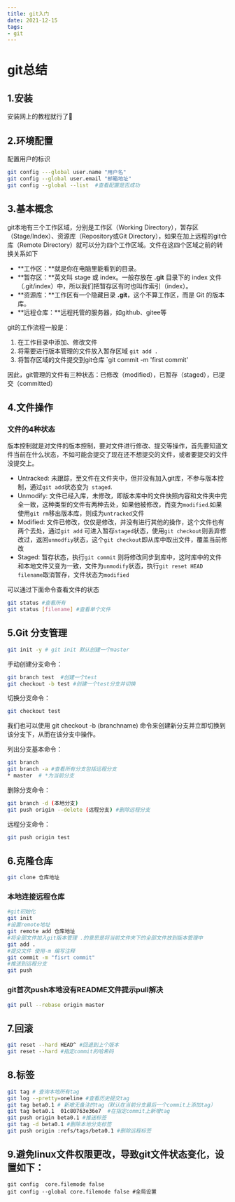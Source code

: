 ```yaml
---
title: git入门
date: 2021-12-15
tags:
- git
---
```

# git总结

## 1.安装

安装网上的教程就行了🚗

## 2.环境配置

配置用户的标识

```bash
git config ---global user.name "用户名"
git config --global user.email "邮箱地址"
git config --global --list  #查看配置是否成功
```

## 3.基本概念

git本地有三个工作区域，分别是工作区（Working Directory），暂存区（Stage/Index）、资源库（Repository或Git Directory），如果在加上远程的git仓库（Remote Directory）就可以分为四个工作区域。文件在这四个区域之前的转换关系如下

- **工作区：**就是你在电脑里能看到的目录。
- **暂存区：**英文叫 stage 或 index。一般存放在 **.git** 目录下的 index 文件（.git/index）中，所以我们把暂存区有时也叫作索引（index）。
- **资源库：**工作区有一个隐藏目录 **.git**，这个不算工作区，而是 Git 的版本库。
- **远程仓库：**远程托管的服务器，如github、gitee等

git的工作流程一般是：

1. 在工作目录中添加、修改文件
2. 将需要进行版本管理的文件放入暂存区域  `git add .`
3. 将暂存区域的文件提交到git仓库 `git commit -m 'first commit'

因此，git管理的文件有三种状态：已修改（modified），已暂存（staged），已提交（committed）

## 4.文件操作

### 文件的4种状态

版本控制就是对文件的版本控制，要对文件进行修改、提交等操作，首先要知道文件当前在什么状态，不如可能会提交了现在还不想提交的文件，或者要提交的文件没提交上。

- Untracked: 未跟踪，至文件在文件夹中，但并没有加入git库，不参与版本控制，通过`git add`状态变为` staged`.
- Unmodify: 文件已经入库，未修改，即版本库中的文件快照内容和文件夹中完全一致，这种类型的文件有两种去处，如果他被修改，而变为`modified`.如果使用`git rm`移出版本库，则成为`untracked`文件
- Modified: 文件已修改，仅仅是修改，并没有进行其他的操作，这个文件也有两个去处，通过`git add` 可进入暂存`staged`状态，使用`git checkout`则丢弃修改过，返回`unmodfiy`状态，这个`git checkout`即从库中取出文件，覆盖当前修改
- Staged: 暂存状态，执行`git commit` 则将修改同步到库中，这时库中的文件和本地文件又变为一致，文件为`unmodify`状态，执行`git reset HEAD filename`取消暂存，文件状态为`modified`

可以通过下面命令查看文件的状态

```bash
git status #查看所有
git status [filename] #查看单个文件
```

## 5.Git 分支管理

```bash
git init -y # git init 默认创建一个master
```

手动创建分支命令：

```bash
git branch test  #创建一个test
git checkout -b test #创建一个test分支并切换
```

切换分支命令：

```bash
git checkout test 
```

我们也可以使用 git checkout -b (branchname) 命令来创建新分支并立即切换到该分支下，从而在该分支中操作。

列出分支基本命令：

```bash
git branch
git branch -a #查看所有分支包括远程分支
* master  # *为当前分支
```

删除分支命令：

```bash
git branch -d (本地分支)
git push origin --delete (远程分支) #删除远程分支
```

远程分支命令：

```bash
git push origin test 
```

## 6.克隆仓库

```bash
git clone 仓库地址
```

### 本地连接远程仓库

```bash
#git初始化
git init
#设置remote地址
git remote add 仓库地址
#将全部文件加入git版本管理 .的意思是将当前文件夹下的全部文件放到版本管理中
git add .
#提交文件 使用-m 编写注释
git commit -m "fisrt commit"
#推送到远程分支
git push
```

### git首次push本地没有README文件提示pull解决

```bash
git pull --rebase origin master
```

## 7.回滚

```bash
git reset --hard HEAD^ #回退到上个版本
git reset --hard #指定commit的哈希码
```

## 8.标签

```bash
git tag # 查询本地所有tag
git log --pretty=oneline #查看历史提交tag
git tag beta0.1 # 新增无备注的tag（默认在当前分支最后一个commit上添加tag）
git tag beta0.1  01c80763e36e7  #在指定commit上新增tag
git push origin beta0.1 #推送标签
git tag -d beta0.1 #删除本地分支标签
git push origin :refs/tags/beta0.1 #删除远程标签
```

## 9.避免linux文件权限更改，导致git文件状态变化，设置如下：

```shell
git config  core.filemode false
git config --global core.filemode false #全局设置
```

